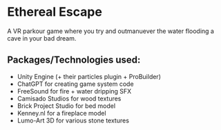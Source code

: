 # Ethereal Escape

A VR parkour game where you try and outmanuever the water flooding a cave in your bad dream.

## Packages/Technologies used:

- Unity Engine (+ their particles plugin + ProBuilder)
- ChatGPT for creating game system code
- FreeSound for fire + water dripping SFX
- Camisado Studios for wood textures
- Brick Project Studio for bed model
- Kenney.nl for a fireplace model
- Lumo-Art 3D for various stone textures
